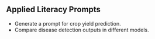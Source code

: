 ## Applied Literacy Prompts

- Generate a prompt for crop yield prediction.
- Compare disease detection outputs in different models.